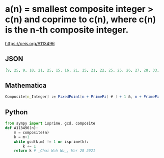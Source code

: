 # a\(n\) \= smallest composite integer \> c\(n\) and coprime to c\(n\), where c\(n\) is the n\-th composite integer\.
https://oeis.org/A113496
## JSON
```JSON
[9, 25, 9, 10, 21, 25, 15, 16, 21, 25, 21, 22, 25, 25, 26, 27, 28, 33, 49, 33, 34, 35, 36, 49, 39, 40, 49, 55, 45, 46, 49, 49, 50, 51, 52, 55, 55, 56, 57, 58, 63, 77, 63, 64, 65, 66, 85, 69, 70, 81, 77, 75, 76, 77, 78, 85, 81, 82, 85, 85, 86, 87, 88, 91, 91, 92, 93, 94, 95, 96]
```
## Mathematica
```Mathematica
Composite[n_Integer] := FixedPoint[n + PrimePi[ # ] + 1 &, n + PrimePi[n] + 1]; f[n_] := Block[{k = n + 1}, While[PrimeQ@k || GCD[k, n] > 1, k++ ]; k]; Array[ f[ Composite[ # ]] &, 70] (* _Robert G. Wilson v_, Jan 12 2006 *)
```
## Python
```Python
from sympy import isprime, gcd, composite
def A113496(n):
    m = composite(n)
    k = m+1
    while gcd(k,m) != 1 or isprime(k):
        k += 1
    return k # _Chai Wah Wu_, Mar 28 2021
```
